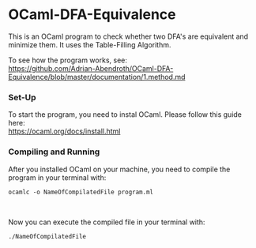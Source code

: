 # OCaml-DFA-Equivalence

This is an OCaml program to check whether two DFA's are equivalent and minimize them. It uses the Table-Filling Algorithm.

To see how the program works, see: <br />
https://github.com/Adrian-Abendroth/OCaml-DFA-Equivalence/blob/master/documentation/1.method.md

### Set-Up
To start the program, you need to instal OCaml.
Please follow this guide here: <br />
https://ocaml.org/docs/install.html

### Compiling and Running
After you installed OCaml on your machine, you need to compile the program in your terminal with:
```
ocamlc -o NameOfCompilatedFile program.ml
```
<br />

Now you can execute the compiled file in your terminal with:
```
./NameOfCompilatedFile
```
